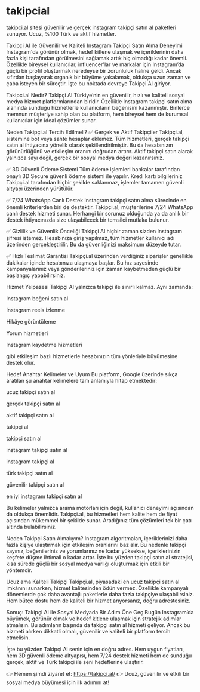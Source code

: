 # takipcial
takipci.al sitesi güvenilir ve gerçek instagram takipçi satın al paketleri sunuyor. Ucuz, %100 Türk ve aktif hizmetler.

Takipçi Al ile Güvenilir ve Kaliteli Instagram Takipçi Satın Alma Deneyimi
Instagram'da görünür olmak, hedef kitlene ulaşmak ve içeriklerinin daha fazla kişi tarafından görülmesini sağlamak artık hiç olmadığı kadar önemli. Özellikle bireysel kullanıcılar, influencer'lar ve markalar için Instagram’da güçlü bir profil oluşturmak neredeyse bir zorunluluk haline geldi. Ancak sıfırdan başlayarak organik bir büyüme yakalamak, oldukça uzun zaman ve çaba isteyen bir süreçtir. İşte bu noktada devreye Takipçi Al giriyor.

Takipci.al Nedir?
Takipçi Al Türkiye’nin en güvenilir, hızlı ve kaliteli sosyal medya hizmet platformlarından biridir. Özellikle Instagram takipçi satın alma alanında sunduğu hizmetlerle kullanıcıların beğenisini kazanmıştır. Binlerce memnun müşteriye sahip olan bu platform, hem bireysel hem de kurumsal kullanıcılar için ideal çözümler sunar.

Neden Takipçi.al Tercih Edilmeli?
✅ Gerçek ve Aktif Takipçiler
Takipçi.al, sistemine bot veya sahte hesaplar eklemez. Tüm hizmetleri, gerçek takipçi satın al ihtiyacına yönelik olarak şekillendirilmiştir. Bu da hesabınızın görünürlüğünü ve etkileşim oranını doğrudan artırır. Aktif takipçi satın alarak yalnızca sayı değil, gerçek bir sosyal medya değeri kazanırsınız.

✅ 3D Güvenli Ödeme Sistemi
Tüm ödeme işlemleri bankalar tarafından onaylı 3D Secure güvenli ödeme sistemi ile yapılır. Kredi kartı bilgileriniz Takipçi.al tarafından hiçbir şekilde saklanmaz, işlemler tamamen güvenli altyapı üzerinden yürütülür.

✅ 7/24 WhatsApp Canlı Destek
Instagram takipçi satın alma sürecinde en önemli kriterlerden biri de destektir. Takipçi.al, müşterilerine 7/24 WhatsApp canlı destek hizmeti sunar. Herhangi bir sorunuz olduğunda ya da anlık bir destek ihtiyacınızda size ulaşabilecek bir temsilci mutlaka bulunur.

✅ Gizlilik ve Güvenlik Önceliği
Takipçi Al hiçbir zaman sizden Instagram şifresi istemez. Hesabınıza giriş yapılmaz, tüm hizmetler kullanıcı adı üzerinden gerçekleştirilir. Bu da güvenliğinizi maksimum düzeyde tutar.

✅ Hızlı Teslimat Garantisi
Takipçi.al üzerinden verdiğiniz siparişler genellikle dakikalar içinde hesabınıza ulaşmaya başlar. Bu hız sayesinde kampanyalarınız veya gönderileriniz için zaman kaybetmeden güçlü bir başlangıç yapabilirsiniz.

Hizmet Yelpazesi
Takipçi Al yalnızca takipçi ile sınırlı kalmaz. Aynı zamanda:

Instagram beğeni satın al

Instagram reels izlenme

Hikâye görüntüleme

Yorum hizmetleri

Instagram kaydetme hizmetleri

gibi etkileşim bazlı hizmetlerle hesabınızın tüm yönleriyle büyümesine destek olur.

Hedef Anahtar Kelimeler ve Uyum
Bu platform, Google üzerinde sıkça aratılan şu anahtar kelimelere tam anlamıyla hitap etmektedir:

ucuz takipçi satın al

gerçek takipçi satın al

aktif takipçi satın al

takipçi al

takipçi satın al

instagram takipçi satın al

instagram takipçi al

türk takipçi satın al

güvenilir takipçi satın al

en iyi instagram takipçi satın al

Bu kelimeler yalnızca arama motorları için değil, kullanıcı deneyimi açısından da oldukça önemlidir. Takipçi.al, bu hizmetleri hem kalite hem de fiyat açısından mükemmel bir şekilde sunar. Aradığınız tüm çözümleri tek bir çatı altında bulabilirsiniz.

Neden Takipçi Satın Almalıyım?
Instagram algoritmaları, içeriklerinizi daha fazla kişiye ulaştırmak için etkileşim oranlarını baz alır. Bu nedenle takipçi sayınız, beğenileriniz ve yorumlarınız ne kadar yüksekse, içeriklerinizin keşfete düşme ihtimali o kadar artar. İşte bu yüzden takipçi satın al stratejisi, kısa sürede güçlü bir sosyal medya varlığı oluşturmak için etkili bir yöntemdir.

Ucuz ama Kaliteli Takipçi
Takipçi.al, piyasadaki en ucuz takipçi satın al imkânını sunarken, hizmet kalitesinden ödün vermez. Özellikle kampanyalı dönemlerde çok daha avantajlı paketlerle daha fazla takipçiye ulaşabilirsiniz. Hem bütçe dostu hem de kaliteli bir hizmet arıyorsanız, doğru adrestesiniz.

Sonuç: Takipçi Al ile Sosyal Medyada Bir Adım Öne Geç
Bugün Instagram’da büyümek, görünür olmak ve hedef kitlene ulaşmak için stratejik adımlar atmalısın. Bu adımların başında da takipçi satın al hizmeti geliyor. Ancak bu hizmeti alırken dikkatli olmalı, güvenilir ve kaliteli bir platform tercih etmelisin.

İşte bu yüzden Takipçi Al senin için en doğru adres. Hem uygun fiyatları, hem 3D güvenli ödeme altyapısı, hem 7/24 destek hizmeti hem de sunduğu gerçek, aktif ve Türk takipçi ile seni hedeflerine ulaştırır.

👉 Hemen şimdi ziyaret et: https://takipci.al/
👉 Ucuz, güvenilir ve etkili bir sosyal medya büyümesi için ilk adımını at!

